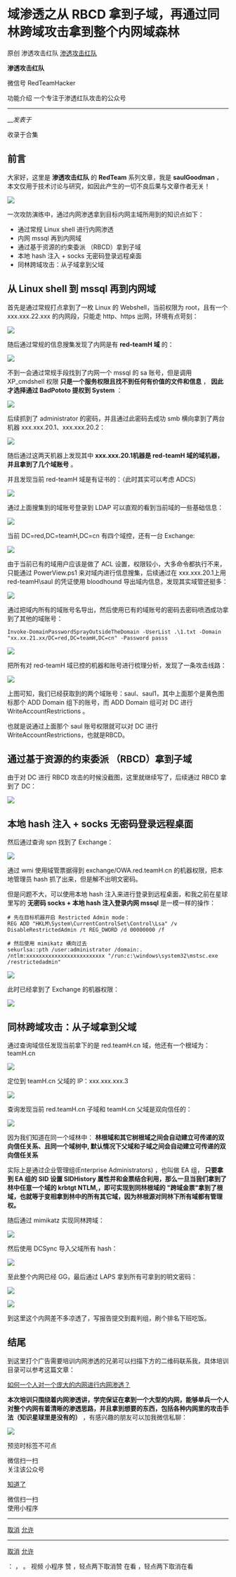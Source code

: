 #  域渗透之从 RBCD 拿到子域，再通过同林跨域攻击拿到整个内网域森林

原创 渗透攻击红队  [ 渗透攻击红队 ](javascript:void\(0\);)

**渗透攻击红队** ![]()

微信号 RedTeamHacker

功能介绍 一个专注于渗透红队攻击的公众号

____

___发表于_

收录于合集

## 前言

大家好，这里是 **渗透攻击红队** 的 **RedTeam** 系列文章，我是 **saulGoodman**
，本文仅用于技术讨论与研究，如因此产生的一切不良后果与文章作者无关！

![](http://hk-proxy.gitwarp.com/https://raw.githubusercontent.com/tuchuang9/tc1/refs/heads/main/public/20221213214619.png)

一次攻防演练中，通过内网渗透拿到目标内网主域所用到的知识点如下：

  * 通过常规 Linux shell 进行内网渗透
  * 内网 mssql 再到内网域
  * 通过基于资源的约束委派 （RBCD）拿到子域
  * 本地 hash 注入 + socks 无密码登录远程桌面
  * 同林跨域攻击：从子域拿到父域

## 从 Linux shell 到 mssql 再到内网域

首先是通过常规打点拿到了一枚 Linux 的 Webshell，当前权限为 root，且有一个 xxx.xxx.22.xxx 的内网段，只能走
http、https 出网，环境有点苛刻：

![](http://hk-proxy.gitwarp.com/https://raw.githubusercontent.com/tuchuang9/tc1/refs/heads/main/public/20221213214632.png)

随后通过常规的信息搜集发现了内网是有 **red-teamH 域** 的：

![](http://hk-proxy.gitwarp.com/https://raw.githubusercontent.com/tuchuang9/tc1/refs/heads/main/public/20221213214634.png)

不到一会通过常规手段找到了内网一个 mssql 的 sa 账号，但是调用 XP_cmdshell 权限
**只是一个服务权限且找不到任何有价值的文件和信息** ， **因此才选择通过 BadPototo 提权到 System** ：

![](http://hk-proxy.gitwarp.com/https://raw.githubusercontent.com/tuchuang9/tc1/refs/heads/main/public/20221213214636.png)

后续抓到了 administrator 的密码，并且通过此密码去成功 smb 横向拿到了两台机器 xxx.xxx.20.1、xxx.xxx.20.2：

![](http://hk-proxy.gitwarp.com/https://raw.githubusercontent.com/tuchuang9/tc1/refs/heads/main/public/20221213214638.png)

随后通过这两天机器上发现其中 **xxx.xxx.20.1机器是 red-teamH 域的域机器，并且拿到了几个域账号** 。

并且发现当前 red-teamH 域是有证书的：（此时其实可以考虑 ADCS）

![](http://hk-proxy.gitwarp.com/https://raw.githubusercontent.com/tuchuang9/tc1/refs/heads/main/public/20221213214639.png)

通过上面搜集到的域账号登录到 LDAP 可以直观的看到当前域的一些基础信息：

![](http://hk-proxy.gitwarp.com/https://raw.githubusercontent.com/tuchuang9/tc1/refs/heads/main/public/20221213214641.png)

当前 DC=red,DC=teamH,DC=cn 有四个域控，还有一台 Exchange:

![](http://hk-proxy.gitwarp.com/https://raw.githubusercontent.com/tuchuang9/tc1/refs/heads/main/public/20221213214642.png)

由于当前已有的域用户应该是做了 ACL 设置，权限较小，大多命令都执行不来，只能通过 PowerView.ps1 来对域内进行信息搜集，后续通过在
xxx.xxx.20.1上用 red-teamH\saul 的凭证使用 bloodhound 导出域内信息，发现其实域管还挺多：

![](http://hk-proxy.gitwarp.com/https://raw.githubusercontent.com/tuchuang9/tc1/refs/heads/main/public/20221213214643.png)

通过把域内所有的域账号名导出，然后使用已有的域账号的密码去密码喷洒成功拿到了其他的域账号：

    
    
    Invoke-DomainPasswordSprayOutsideTheDomain -UserList .\1.txt -Domain "xx.xx.21.xx/DC=red,DC=teamH,DC=cn" -Password passs  
    

![](http://hk-proxy.gitwarp.com/https://raw.githubusercontent.com/tuchuang9/tc1/refs/heads/main/public/20221213214645.png)

把所有对 red-teamH 域已控的机器和账号进行梳理分析，发现了一条攻击线路：

![](http://hk-proxy.gitwarp.com/https://raw.githubusercontent.com/tuchuang9/tc1/refs/heads/main/public/20221213214646.png)

上图可知，我们已经获取到的两个域账号：saul、saul1，其中上面那个是黄色图标那个 ADD Domain 组下的账号，而 ADD Domain 组可对
DC 进行 WriteAccountRestrictions 。

也就是说通过上面那个 saul 账号权限就可以对 DC 进行 WriteAccountRestrictions，也就是RBCD。

## 通过基于资源的约束委派 （RBCD）拿到子域

由于对 DC 进行 RBCD 攻击的时候没截图，这里就继续写了，后续通过 RBCD 拿到了 DC：

![](http://hk-proxy.gitwarp.com/https://raw.githubusercontent.com/tuchuang9/tc1/refs/heads/main/public/20221213214647.png)

## 本地 hash 注入 + socks 无密码登录远程桌面

然后通过查询 spn 找到了 Exchange：

![](http://hk-proxy.gitwarp.com/https://raw.githubusercontent.com/tuchuang9/tc1/refs/heads/main/public/20221213214649.png)

通过 wmi 使用域管票据得到 exchange/OWA.red.teamH.cn 的机器权限，把本地管理员 hash 抓了出来，但是解不出明文密码。

但是问题不大，可以使用本地 hash 注入来进行登录到远程桌面，和我之前在星球里写的 **无密码 socks + 本地 hash 注入登录内网
mssql** 是一模一样的操作：

    
    
    # 先在目标机器开启 Restricted Admin mode：  
    REG ADD "HKLM\System\CurrentControlSet\Control\Lsa" /v DisableRestrictedAdmin /t REG_DWORD /d 00000000 /f  
      
    # 然后使用 mimikatz 横向过去  
    sekurlsa::pth /user:administrator /domain:. /ntlm:xxxxxxxxxxxxxxxxxxxxxxxxx "/run:c:\windows\system32\mstsc.exe /restrictedadmin"  
    

![](http://hk-proxy.gitwarp.com/https://raw.githubusercontent.com/tuchuang9/tc1/refs/heads/main/public/20221213214651.png)

此时已经拿到了 Exchange 的机器权限：

![](http://hk-proxy.gitwarp.com/https://raw.githubusercontent.com/tuchuang9/tc1/refs/heads/main/public/20221213214652.png)

## 同林跨域攻击：从子域拿到父域

通过查询域信任发现当前拿下的是 red.teamH.cn 域，他还有一个根域为：teamH.cn

![](http://hk-proxy.gitwarp.com/https://raw.githubusercontent.com/tuchuang9/tc1/refs/heads/main/public/20221213214653.png)

定位到 teamH.cn 父域的 IP：xxx.xxx.xxx.3

![](http://hk-proxy.gitwarp.com/https://raw.githubusercontent.com/tuchuang9/tc1/refs/heads/main/public/20221213214655.png)

查询发现当前 red.teamH.cn 子域和 teamH.cn 父域是双向信任的：

![](http://hk-proxy.gitwarp.com/https://raw.githubusercontent.com/tuchuang9/tc1/refs/heads/main/public/20221213214657.png)

因为我们知道在同一个域林中： **林根域和其它树根域之间会自动建立可传递的双向信任关系、且同一个域树中,
默认情况下父域和子域之间会自动建立可传递的双向信任关系**

实际上是通过企业管理组(Enterprise Administrators) ，也叫做 EA 组， **只要拿到 EA 组的 SID 设置
SIDHistory 属性并和金票结合利用，那么一旦当我们拿到了林中任意一个域的 krbtgt NTLM,，即可实现到同林根域的
"跨域金票"拿到了根域，也就等于变相拿到林中的所有其它域，因为林根源对同林下所有域都有管理权。**

随后通过 mimikatz 实现同林跨域：

![](http://hk-proxy.gitwarp.com/https://raw.githubusercontent.com/tuchuang9/tc1/refs/heads/main/public/20221213214658.png)

然后使用 DCSync 导入父域所有 hash：

![](http://hk-proxy.gitwarp.com/https://raw.githubusercontent.com/tuchuang9/tc1/refs/heads/main/public/20221213214701.png)

至此整个内网已经 GG，最后通过 LAPS 拿到所有可拿到的明文密码：

![](http://hk-proxy.gitwarp.com/https://raw.githubusercontent.com/tuchuang9/tc1/refs/heads/main/public/20221213214703.png)

![](http://hk-proxy.gitwarp.com/https://raw.githubusercontent.com/tuchuang9/tc1/refs/heads/main/public/20221213214705.png)

到这里这个内网差不多凉透了，写报告提交到裁判组，刷个排名下班吃饭。

## 结尾

到这里打个广告需要培训内网渗透的兄弟可以扫描下方的二维码联系我，具体培训目录可以参考这篇文章：

[如何一个人对一个庞大的内网进行内网渗透？](http://mp.weixin.qq.com/s?__biz=MzkxNDEwMDA4Mw==&mid=2247491830&idx=1&sn=683a8b339370267bcaca4ac91e260198&chksm=c1713aeaf606b3fc6bcb49b170c0ad1d666189e5b1d67ef0442967ac2548eb8bcc619efc0a9e&scene=21#wechat_redirect)  

**本次培训只围绕着内网渗透讲，学完保证在拿到一个大型的内网，能够单兵一个人对整个内网有着清晰的渗透思路，并且拿到想要的东西，包括各种内网里的攻击手法（知识星球里是没有的）**
，有感兴趣的朋友可以加我微信私聊：

![](http://hk-proxy.gitwarp.com/https://raw.githubusercontent.com/tuchuang9/tc1/refs/heads/main/public/20221213214708.png)

  

预览时标签不可点

微信扫一扫  
关注该公众号

[知道了](javascript:;)

微信扫一扫  
使用小程序

****

[取消](javascript:void\(0\);) [允许](javascript:void\(0\);)

****

[取消](javascript:void\(0\);) [允许](javascript:void\(0\);)

： ， 。   视频 小程序 赞 ，轻点两下取消赞 在看 ，轻点两下取消在看

